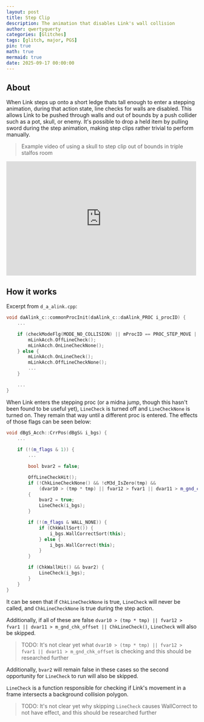 ```yaml
---
layout: post
title: Step Clip
description: The animation that disables Link's wall collision
author: qwertyquerty
categories: [Glitches]
tags: [glitch, major, PGS]
pin: true
math: true
mermaid: true
date: 2025-09-17 00:00:00
---
```


## About

When Link steps up onto a short ledge thats tall enough to enter a stepping animation, during that action state, line checks for walls are disabled. This allows Link to be pushed through walls and out of bounds by a push collider such as a pot, skull, or enemy. It's possible to drop a held item by pulling sword during the step animation, making step clips rather trivial to perform manually.

> Example video of using a skull to step clip out of bounds in triple stalfos room

<iframe width="500" height="300" src="https://www.youtube.com/embed/z1FwzSQpg1s" frameborder="0" allowfullscreen></iframe>

## How it works

Excerpt from `d_a_alink.cpp`:

```c++
void daAlink_c::commonProcInit(daAlink_c::daAlink_PROC i_procID) {
    ...

    if (checkModeFlg(MODE_NO_COLLISION) || mProcID == PROC_STEP_MOVE || mProcID == PROC_WOLF_TAG_JUMP) {
        mLinkAcch.OffLineCheck();
        mLinkAcch.OnLineCheckNone();
    } else {
        mLinkAcch.OnLineCheck();
        mLinkAcch.OffLineCheckNone();
        ...
    }

    ...
}
```

When Link enters the stepping proc (or a midna jump, though this hasn't been found to be useful yet), `LineCheck` is turned off and `LineCheckNone` is turned on. They remain that way until a different proc is entered. The effects of those flags can be seen below:

```c++
void dBgS_Acch::CrrPos(dBgS& i_bgs) {
    ...
    
    if (!(m_flags & 1)) {
        ...

        bool bvar2 = false;

        OffLineCheckHit();
        if (!ChkLineCheckNone() && !cM3d_IsZero(tmp) &&
            (dvar10 > (tmp * tmp) || fvar12 > fvar1 || dvar11 > m_gnd_chk_offset || ChkLineCheck()))
        {
            bvar2 = true;
            LineCheck(i_bgs);
        }

        if (!(m_flags & WALL_NONE)) {
            if (ChkWallSort()) {
                i_bgs.WallCorrectSort(this);
            } else {
                i_bgs.WallCorrect(this);
            }
        }

        if (ChkWallHit() && bvar2) {
            LineCheck(i_bgs);
        }
    }
}
```

It can be seen that if `ChkLineCheckNone` is true, `LineCheck` will never be called, and `ChkLineCheckNone` is true during the step action.

Additionally, if all of these are false `dvar10 > (tmp * tmp) || fvar12 > fvar1 || dvar11 > m_gnd_chk_offset || ChkLineCheck()`, `LineCheck` will also be skipped.

> TODO: It's not clear yet what `dvar10 > (tmp * tmp) || fvar12 > fvar1 || dvar11 > m_gnd_chk_offset` is checking and this should be researched further

Additionally, `bvar2` will remain false in these cases so the second opportunity for `LineCheck` to run will also be skipped.

`LineCheck` is a function responsible for checking if Link's movement in a frame intersects a background collision polygon.

> TODO: It's not clear yet why skipping `LineCheck` causes WallCorrect to not have effect, and this should be researched further
